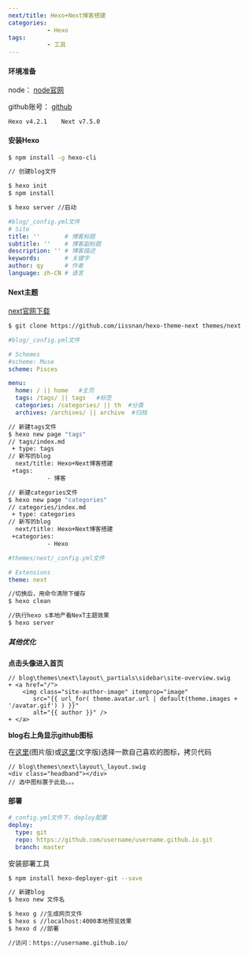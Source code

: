 ```yaml
---
next/title: Hexo+Next博客搭建
categories: 
           - Hexo
tags:
           - 工具
---
```

#### 环境准备

node：  [node官网](https://nodejs.org/en/)

github账号：  [github](https://github.com/)

```
Hexo v4.2.1    Next v7.5.0
```
 <!-- more -->

#### 安装Hexo

``` bash
$ npm install -g hexo-cli

// 创建blog文件

$ hexo init
$ npm install

$ hexo server //启动
```

```yml
#blog/_config.yml文件
# Site
title: ''       # 博客标题
subtitle: ''    # 博客副标题
description: '' # 博客描述
keywords:       # 关键字
author: qy      # 作者
language: zh-CN # 语言
```



#### Next主题

 [next官网下载](https://github.com/theme-next/hexo-theme-next/releases)

```bash
$ git clone https://github.com/iissnan/hexo-theme-next themes/next
```

```yml
#blog/_config.yml文件

# Schemes
#scheme: Muse
scheme: Pisces

menu:
  home: / || home   #主页
  tags: /tags/ || tags   #标签
  categories: /categories/ || th  #分类
  archives: /archives/ || archive  #归档
```

```bash
// 新建tags文件
$ hexo new page "tags"
// tags/index.md
 + type: tags
// 新写的blog
  next/title: Hexo+Next博客搭建
 +tags:
           - 博客

// 新建categories文件
$ hexo new page "categories"
// categories/index.md
 + type: categories
// 新写的blog
  next/title: Hexo+Next博客搭建
 +categories:
           - Hexo
```

```yml
#themes/next/_config.yml文件

# Extensions
theme: next
```

```bash
//切换后，用命令清除下缓存
$ hexo clean

//执行hexo s本地产看NexT主题效果
$ hexo server
```



##### 其他优化

**点击头像进入首页**

```swig
// blog\themes\next\layout\_partials\sidebar\site-overview.swig
+ <a href="/">
    <img class="site-author-image" itemprop="image"
       src="{{ url_for( theme.avatar.url | default(theme.images + '/avatar.gif') ) }}"
       alt="{{ author }}" />
+ </a>
```



**blog右上角显示github图标**

在[这里](http://tholman.com/github-corners/)(图片版)或[这里](https://github.com/blog/273-github-ribbons)(文字版)选择一款自己喜欢的图标，拷贝代码

```swig
// blog\themes\next\layout\_layout.swig
<div class="headband"></div>
// 选中图标置于此处。。。
```



#### 部署

``` yml
#_config.yml文件下，deploy配置
deploy:
  type: git
  repo: https://github.com/username/username.github.io.git
  branch: master
```

安装部署工具

```bash
$ npm install hexo-deployer-git --save

// 新建blog
$ hexo new 文件名

$ hexo g //生成网页文件
$ hexo s //localhost:4000本地预览效果
$ hexo d //部署

//访问：https://username.github.io/
```